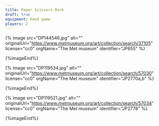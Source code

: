 ```yaml
---
title: Paper Scissors Rock
draft: true
equipment: Hand game
players: 2
---
```


{% image src="DP144546.jpg" alt="" originalUrl="https://www.metmuseum.org/art/collection/search/37105" license="cc0" orgName="The Met museum" identifier="JP655" %}

{%imageEnd%}

{% image src="DP119534.jpg" alt="" originalUrl="https://www.metmuseum.org/art/collection/search/57030" license="cc0" orgName="The Met museum" identifier="JP2770a,b" %}

{%imageEnd%}

{% image src="DP119521.jpg" alt="" originalUrl="https://www.metmuseum.org/art/collection/search/57034" license="cc0" orgName="The Met museum" identifier="JP2778" %}

{%imageEnd%}
